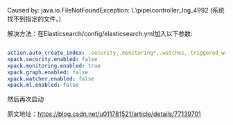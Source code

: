Caused by: java.io.FileNotFoundException: \\.\pipe\controller_log_4992 (系统找不到指定的文件。)

解决方法：在Elasticsearch/config/elasticsearch.yml加入以下参数:

```yml

action.auto_create_index: .security,.monitoring*,.watches,.triggered_watches,.watcher-history*
xpack.security.enabled: false
xpack.monitoring.enabled: true
xpack.graph.enabled: false
xpack.watcher.enabled: false
xpack.ml.enabled: false
```

然后再次启动

原文地址：https://blog.csdn.net/u011781521/article/details/77139701